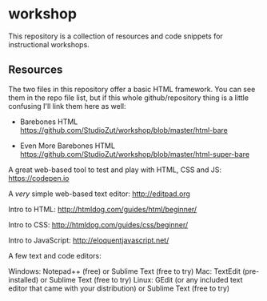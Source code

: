# workshop
This repository is a collection of resources and code snippets for instructional workshops.

## Resources 

The two files in this repository offer a basic HTML framework. You can see them in the repo file list, but if this whole github/repository thing is a little confusing I'll link them here as well:

  * Barebones HTML https://github.com/StudioZut/workshop/blob/master/html-bare

  * Even More Barebones HTML https://github.com/StudioZut/workshop/blob/master/html-super-bare

A great web-based tool to test and play with HTML, CSS and JS: https://codepen.io

A *very* simple web-based text editor: http://editpad.org

Intro to HTML: http://htmldog.com/guides/html/beginner/

Intro to CSS: http://htmldog.com/guides/css/beginner/ 

Intro to JavaScript: http://eloquentjavascript.net/ 

A few text and code editors:

Windows: Notepad++ (free) or Sublime Text (free to try)
Mac: TextEdit (pre-installed) or Sublime Text (free to try)
Linux: GEdit (or any included text editor that came with your distribution) or Sublime Text (free to try)
